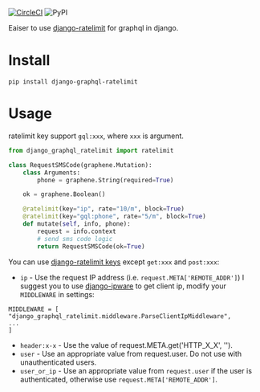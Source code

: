 [![CircleCI](https://circleci.com/gh/o3o3o/django-graphql-ratelimit.svg?style=svg)](https://circleci.com/gh/o3o3o/django-graphql-ratelimit) ![PyPI](https://img.shields.io/pypi/v/django-graphql-ratelimit)

Eaiser to use [django-ratelimit](https://github.com/jsocol/django-ratelimit) for graphql in django.


# Install

```
pip install django-graphql-ratelimit
```

# Usage

ratelimit key support `gql:xxx`, where `xxx` is argument.

```python
from django_graphql_ratelimit import ratelimit

class RequestSMSCode(graphene.Mutation):
    class Arguments:
        phone = graphene.String(required=True)

    ok = graphene.Boolean()

    @ratelimit(key="ip", rate="10/m", block=True)
    @ratelimit(key="gql:phone", rate="5/m", block=True)
    def mutate(self, info, phone):
        request = info.context
        # send sms code logic
        return RequestSMSCode(ok=True)
```
You can use [django-ratelimit keys](https://django-ratelimit.readthedocs.io/en/latest/keys.html#common-keys) except `get:xxx` and `post:xxx`:
* `ip`  - Use the request IP address (i.e. `request.META['REMOTE_ADDR']`)
I suggest you to use [django-ipware](https://github.com/un33k/django-ipware) to get client ip, modify your `MIDDLEWARE` in settings: 
```
MIDDLEWARE = [
"django_graphql_ratelimit.middleware.ParseClientIpMiddleware",
...
]
```

* `header:x-x`   - Use the value of request.META.get('HTTP_X_X', '').
* `user`  - Use an appropriate value from request.user. Do not use with unauthenticated users.
* `user_or_ip`   - Use an appropriate value from `request.user` if the user is authenticated, otherwise use `request.META['REMOTE_ADDR']`.
